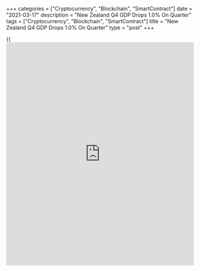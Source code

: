 +++
categories = ["Cryptocurrency", "Blockchain", "SmartContract"]
date = "2021-03-17"
description = "New Zealand Q4 GDP Drops 1.0% On Quarter"
tags = ["Cryptocurrency", "Blockchain", "SmartContract"]
title = "New Zealand Q4 GDP Drops 1.0% On Quarter"
type = "post"
+++

{{<iframe id="large-banner" src="https://www.bounty.group/#slide=3.0" width="100%" height="600" scrolling="no" style="border: 0px solid rgb(216, 221, 230); border-radius: 3px;">}}

New Zealand's gross domestic product contracted 1.0 percent on quarter
in the fourth quarter of 2020, Statistics New Zealand said on Thursday.

That missed forecasts for an increase of 0.1 percent following the
downwardly revised 13.9 percent increase in the previous three months
(originally 14.0 percent).

"The dip in activity in the December quarter follows record growth in
the September 2020 quarter," national accounts senior manager Paul
Pascoe said. "The September quarter reflected a bounce back after a
slump in the June quarter, due to the COVID-19 national lockdown when
many businesses were shut for weeks."

Goods-producing industries declined by 3.2 percent in the December 2020
quarter following a strong rise in the September quarter. The decline in
goods-producing industries was led by construction, which fell by 8.7
percent, followed by a 0.7 percent fall in manufacturing. Electricity,
gas, water, and waste services was the only goods-producing industry to
rise in the quarter, up 1.9 percent. On an annual basis, goods-producing
industries fell 4.4 percent.

The construction industry was the primary contributor to the decline in
GDP, after record quarterly growth in the September 2020 quarter. On a
sub-industry level, the fall was driven by construction services, heavy
and civil construction and non-residential construction, while
residential construction rose over the quarter. On an annual basis,
construction was down 7.3 percent in the year ended December 2020.

Imports rose by 9.1 percent in the December 2020 quarter, driven by a
9.0 percent rise in the import of goods, primarily in passenger motor
cars. On an annual basis, imports were down 16.5 percent. Imports of
services rose 9.4 percent in the quarter but were down 29.8 percent on
an annual basis.

Exports fell 1.1 percent in the December 2020 quarter, driven by a 17.3
percent decline in export of services. This reflects the impact of
COVID-19 border restrictions on international visitor spending at a time
of year when it normally increases. Export of goods rose 3.5 percent,
driven by roughly equal rises in dairy products and other food,
beverages, and tobacco. On an annual basis, exports were down 12.0
percent.

Household spending rose 1.1 percent in the December 2020 quarter, driven
by a 3.8 percent rise in household spending on services. Household
spending on durable and non-durable goods were both down 1.5 and 1.0
percent, respectively, after strong rebounds in the September 2020
quarter.

On a yearly basis, GDP sank 0.9 percent - again missing expectations for
an increase of 0.5 percent following the downwardly revised 0.2 percent
gain in the three months prior (originally 0.4 percent).

For all of 2020, GDP was down 2.9 percent.

For comments and feedback [contact](https://www.playgroundfx.com/contact/): editorial@rtt[news](https://www.letsplayfx.com/blog/forex-news-website/).com

[Economic News][1]

 **What parts of the world are seeing the best (and worst) economic
performances lately? Click[here][2] to check out our [Econ Scorecard][2]
and find out! See up-to-the-moment [ranking](https://www.playgroundfx.com/blog/crypto-exchange-ranking/)s for the best and worst
performers in [GDP][3], [unemployment rate][4], [inflation][5] and much
more.**

   1. www.rtt[news](https://www.letsplayfx.com/blog/forex-news-website/).com/Content/EconomicNews.aspx
   2. www.rtt[news](https://www.letsplayfx.com/blog/forex-news-website/).com/economic-scorecard/world-rank/industrial-production/highest-performance.aspx
   3. www.rtt[news](https://www.letsplayfx.com/blog/forex-news-website/).com/economic-scorecard/world-rank/GDP/highest-performance.aspx
   4. www.rtt[news](https://www.letsplayfx.com/blog/forex-news-website/).com/economic-scorecard/world-rank/unemployment-rate/lowest-performance.aspx
   5. www.rtt[news](https://www.letsplayfx.com/blog/forex-news-website/).com/economic-scorecard/world-rank/CPI/highest-performance.aspx